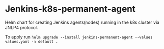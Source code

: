 # Jenkins-k8s-permanent-agent
Helm chart for creating Jenkins agents(nodes) running in the k8s cluster via JNLP4 protocol.

To apply run `helm upgrade --install jenkins-permanent-agent --values values.yaml -n default .`